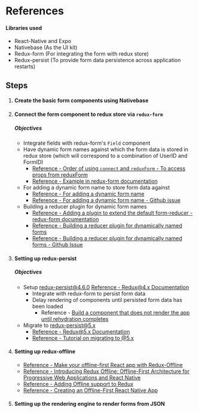 # References

#### Libraries used
  - React-Native and Expo
  - Nativebase (As the UI kit)
  - Redux-form (For integrating the form with redux store)
  - Redux-persist (To provide form data persistence across application restarts)

## Steps

1. #### Create the basic form components using Nativebase

2. #### Connect the form component to redux store via `redux-form`
    ##### Objectives
    - Integrate fields with redux-form's `Field` component
    - Have dynamic form names against which the form data is stored in redux store (which will correspond to a combination of UserID and FormID)
      - [Reference - Order of using `connect` and `reduxForm` - To access props from reduxForm](https://github.com/erikras/redux-form/issues/3424)
      - [Reference - Example in redux-form documentation](https://redux-form.com/7.4.2/docs/faq/howtoconnect.md/)
    - For adding a dynamic form name to store form data against
      - [Reference - For adding a dynamic form name](https://stackoverflow.com/a/40688745/7640300)
      - [Reference - For adding a dynamic form name - Github issue](https://github.com/erikras/redux-form/issues/603)
    - Building a reducer plugin for dynamic form names
      - [Reference - Adding a plugin to extend the default form-reducer - redux-form documentation](https://redux-form.com/7.4.2/docs/api/reducerplugin.md/)
      - [Reference - Building a reducer plugin for dynamically named forms](https://stackoverflow.com/a/49918816/7640300)
      - [Reference - Building a reducer plugin for dynamically named forms - Github Issue](https://github.com/erikras/redux-form/issues/3050#issuecomment-308002277)


3. #### Setting up redux-persist
    ##### Objectives
    - Setup redux-persist@4.6.0 [Reference - Redux@4.x Documentation](https://github.com/rt2zz/redux-persist/tree/v4)
      - Integrate with redux-form to persist form data
      - Delay rendering of components until persisted form data has been loaded
        - Reference - [Build a component that does not render the app until rehydration completes](https://stackoverflow.com/questions/46895278/offline-state-not-rehydrating-with-redux-offline)
    - Migrate to redux-persist@5.x 
      - [Reference - Redux@5.x Documentation](https://github.com/rt2zz/redux-persist)
      - [Reference - Tutorial on migrating to @5.x](https://blog.reactnativecoach.com/the-definitive-guide-to-redux-persist-84738167975)

4. #### Setting up redux-offline
    - [Reference - Make your offline-first React app with Redux-Offline](http://jslancer.com/blog/2017/05/23/no-internet-no-problem/)
    - [Reference - Introducing Redux Offline: Offline-First Architecture for Progressive Web Applications and React Native](https://hackernoon.com/introducing-redux-offline-offline-first-architecture-for-progressive-web-applications-and-react-68c5167ecfe0)
    - [Reference - Adding Offline support to Redux](https://medium.com/@ianovenden/adding-offline-support-to-redux-ac8eb8873035)
    - [Reference - Creating an Offline-First React Native App](https://medium.com/@ballinst/creating-an-offline-first-react-native-app-ecdf0dcd853c)

5. #### Setting up the rendering engine to render forms from JSON